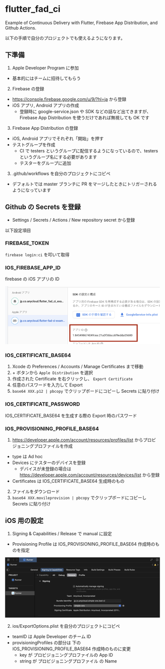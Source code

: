 # flutter_fad_ci

Example of Continuous Delivery with Flutter, Firebase App Distribution, and Github Actions.

以下の手順で自分のプロジェクトでも使えるようになります。

## 下準備

1. Apple Developer Program に参加

- 基本的にはチームに招待してもらう

2. Firebase の登録

- https://console.firebase.google.com/u/9/?hl=ja から登録
- iOS アプリ, Android アプリの作成
  - 登録時に google-service.json や SDK などの話など出てきますが、Firebase App Distribution を使うだけであれば無視しても OK です

3. Firebase App Distribution の登録

- iOS, Android アプリでそれぞれ「開始」を押す
- テストグループを作成
  - CI で testers というグループに配信するようになっているので、testers というグループ名にする必要があります
  - テスターをグループに追加

3. .github/workflows を自分のプロジェクトにコピペ

- デフォルトでは master ブランチに PR をマージしたときにトリガーされるようになっています

## Github の Secrets を登録

- Settings / Secrets / Actions / New repository secret から登録

以下設定項目

### FIREBASE_TOKEN

`firebase login:ci` を叩いて取得

### IOS_FIREBASE_APP_ID

firebase の iOS アプリの ID

<img src="./docs/firebase_app_id.png" />

### IOS_CERTIFICATE_BASE64

1. Xcode の Preferences / Accounts / Manage Certificates まで移動
2. \+ ボタンから `Apple Distribution` を選択
3. 作成された Certificate を右クリックし、 `Export Certificate`
4. 任意のパスワードを入力して Export
5. `base64 XXX.p12 | pbcopy` でクリップボードにコピーし Secrets に貼り付け

### IOS_CERTIFICATE_PASSWORD

IOS_CERTIFICATE_BASE64 を生成する際の Export 時のパスワード

### IOS_PROVISIONING_PROFILE_BASE64

1. https://developer.apple.com/account/resources/profiles/list からプロビジョニングプロファイルを作成

- type は Ad hoc
- Devices にテスターのデバイスを登録
  - デバイスが未登録の場合は https://developer.apple.com/account/resources/devices/list から登録
- Certificates は IOS_CERTIFICATE_BASE64 生成時のもの

2. ファイルをダウンロード
3. `base64 XXX.movileprovision | pbcopy` でクリップボードにコピーし Secrets に貼り付け

## iOS 用の設定

1. Signing & Capabilities / Release で manual に設定

- Provisioning Profile は IOS_PROVISIONING_PROFILE_BASE64 作成時のものを指定

<img src="./docs/xcode_signing.png" />

2. ios/ExportOptions.plist を自分のプロジェクトにコピペ

- teamID は Apple Developer のチーム ID
- provisioningProfiles の部分は 下の IOS_PROVISIONING_PROFILE_BASE64 作成時のものに変更
  - key が プロビジョニングプロファイルの App ID
  - string が プロビジョニングプロファイル の Name
